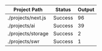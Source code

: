| Project Path | Status | Output |
| --- | --- | --- | 
| ./projects/next.js | Success | 96 |
| ./projects/ai | Success | 39 |
| ./projects/storage | Success | 2 |
| ./projects/swr | Success | 1 |
